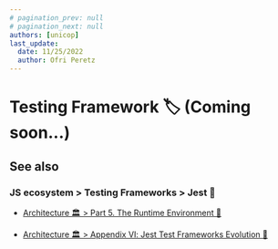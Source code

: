 ```yaml
---
# pagination_prev: null
# pagination_next: null
authors: [unicop]
last_update:
  date: 11/25/2022
  author: Ofri Peretz
---
```


# Testing Framework 🏷️ (Coming soon...)

## See also

### JS ecosystem > Testing Frameworks > Jest 🤡

- [Architecture 🏛 > Part 5. The Runtime Environment 💽](../../js-es/testing-frameworks/jest/architecture/part-5-the-runtime-environment.md)

- [Architecture 🏛 > Appendix Ⅵ: Jest Test Frameworks Evolution 🦕](../../js-es/testing-frameworks/jest/architecture/appendix-6-frameworks-evolution.md)
